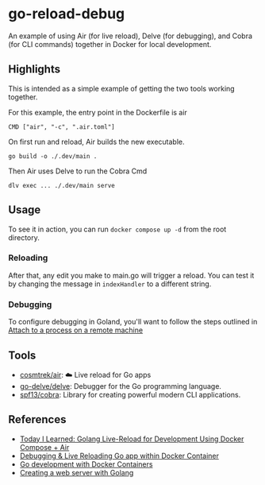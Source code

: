 # go-reload-debug

An example of using Air (for live reload), Delve (for debugging), and Cobra (for CLI commands) together in Docker for local development.

## Highlights

This is intended as a simple example of getting the two tools working together. 

For this example, the entry point in the Dockerfile is air 

```CMD ["air", "-c", ".air.toml"]```

On first run and reload, Air builds the new executable.

```go build -o ./.dev/main .```

Then Air uses Delve to run the Cobra Cmd

```dlv exec ... ./.dev/main serve```

## Usage

To see it in action, you can run `docker compose up -d` from the root directory.

### Reloading

After that, any edit you make to main.go will trigger a reload. You can test it by changing the message in `indexHandler` to a different string.

### Debugging

To configure debugging in Goland, you'll want to follow the steps outlined in [Attach to a process on a remote machine](https://www.jetbrains.com/help/go/attach-to-running-go-processes-with-debugger.html#attach-to-a-process-on-a-remote-machine)

## Tools
* [cosmtrek/air](https://github.com/cosmtrek/air): ☁️ Live reload for Go apps
* [go-delve/delve](https://github.com/go-delve/delve): Debugger for the Go programming language.
* [spf13/cobra](https://github.com/spf13/cobra): Library for creating powerful modern CLI applications.

## References
* [Today I Learned: Golang Live-Reload for Development Using Docker Compose + Air](https://medium.easyread.co/today-i-learned-golang-live-reload-for-development-using-docker-compose-air-ecc688ee076)
* [Debugging & Live Reloading Go app within Docker Container](https://medium.com/@hananrok/debugging-hot-reloading-go-app-within-docker-container-b44d2929e8bd)
* [Go development with Docker Containers](https://blog.jetbrains.com/go/2020/05/04/go-development-with-docker-containers/)
* [Creating a web server with Golang](https://blog.logrocket.com/creating-a-web-server-with-golang/)